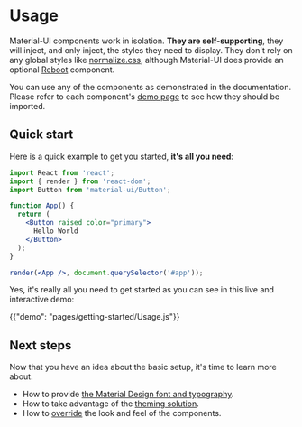 # Usage

Material-UI components work in isolation.
**They are self-supporting**, they will inject, and only inject, the styles they need to display.
They don't rely on any global styles like [normalize.css](https://github.com/necolas/normalize.css/),
although Material-UI does provide an optional [Reboot](/style/reboot) component.

You can use any of the components as demonstrated in the documentation.
Please refer to each component's [demo page](/demos/app-bar/) to see how they should be imported.

## Quick start

Here is a quick example to get you started, **it's all you need**:

```jsx
import React from 'react';
import { render } from 'react-dom';
import Button from 'material-ui/Button';

function App() {
  return (
    <Button raised color="primary">
      Hello World
    </Button>
  );
}

render(<App />, document.querySelector('#app'));
```

Yes, it's really all you need to get started as you can see in this live and interactive demo:

{{"demo": "pages/getting-started/Usage.js"}}

## Next steps

Now that you have an idea about the basic setup, it's time to learn more about:
- How to provide [the Material Design font and typography](/style/typography).
- How to take advantage of the [theming solution](/customization/themes).
- How to [override](/customization/overrides) the look and feel of the components.
